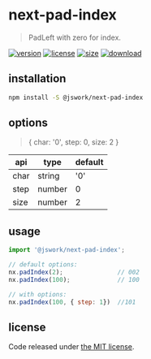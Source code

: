 # next-pad-index
> PadLeft with zero for index.

[![version][version-image]][version-url]
[![license][license-image]][license-url]
[![size][size-image]][size-url]
[![download][download-image]][download-url]

## installation
```bash
npm install -S @jswork/next-pad-index
```

## options
> { char: '0', step: 0, size: 2 }

| api  | type   | default |
| ---- | ------ | ------- |
| char | string | '0'     |
| step | number | 0       |
| size | number | 2       |

## usage
```js
import '@jswork/next-pad-index';

// default options:
nx.padIndex(2);               // 002
nx.padIndex(100);             // 100

// with options:
nx.padIndex(100, { step: 1})  //101
```

## license
Code released under [the MIT license](https://github.com/afeiship/next-pad-index/blob/master/LICENSE.txt).

[version-image]: https://img.shields.io/npm/v/@jswork/next-pad-index
[version-url]: https://npmjs.org/package/@jswork/next-pad-index

[license-image]: https://img.shields.io/npm/l/@jswork/next-pad-index
[license-url]: https://github.com/afeiship/next-pad-index/blob/master/LICENSE.txt

[size-image]: https://img.shields.io/bundlephobia/minzip/@jswork/next-pad-index
[size-url]: https://github.com/afeiship/next-pad-index/blob/master/dist/next-pad-index.min.js

[download-image]: https://img.shields.io/npm/dm/@jswork/next-pad-index
[download-url]: https://www.npmjs.com/package/@jswork/next-pad-index
